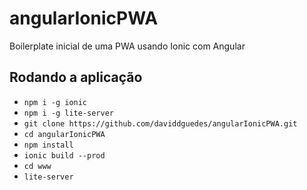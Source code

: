 # angularIonicPWA
Boilerplate inicial de uma PWA usando Ionic com Angular

## Rodando a aplicação
* `npm i -g ionic`
* `npm i -g lite-server`
* `git clone https://github.com/daviddguedes/angularIonicPWA.git`
* `cd angularIonicPWA`
* `npm install`
* `ionic build --prod`
* `cd www`
* `lite-server`
